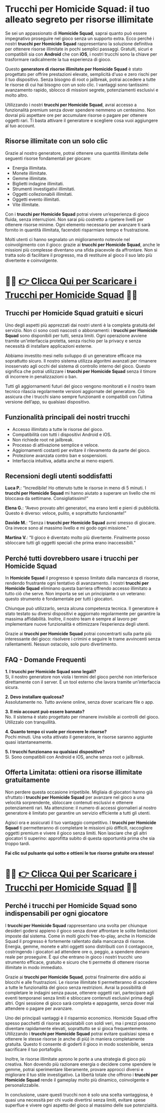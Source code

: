<h1>Trucchi per Homicide Squad: il tuo alleato segreto per risorse illimitate</h1>

<p>Se sei un appassionato di <strong>Homicide Squad</strong>, saprai quanto può essere impegnativo proseguire nel gioco senza un supporto extra. Ecco perché i nostri <strong>trucchi per Homicide Squad</strong> rappresentano la soluzione definitiva per ottenere risorse illimitate in pochi semplici passaggi. Gratuiti, sicuri e compatibili sia con <strong>Android</strong> che con <strong>iOS</strong>, i nostri trucchi sono la chiave per trasformare radicalmente la tua esperienza di gioco.</p>

<p>Questo <strong>generatore di risorse illimitate per Homicide Squad</strong> è stato progettato per offrire prestazioni elevate, semplicità d'uso e zero rischi per il tuo dispositivo. Senza bisogno di root o jailbreak, potrai accedere a tutte le risorse di cui hai bisogno con un solo clic. I vantaggi sono tantissimi: avanzamento rapido, sblocco di missioni segrete, potenziamenti esclusivi e molto altro.</p>

<p>Utilizzando i nostri <strong>trucchi per Homicide Squad</strong>, avrai accesso a funzionalità premium senza dover spendere nemmeno un centesimo. Non dovrai più aspettare ore per accumulare risorse o pagare per ottenere oggetti rari. Ti basta attivare il generatore e scegliere cosa vuoi aggiungere al tuo account.</p>

<h2>Risorse illimitate con un solo clic</h2>
<p>Grazie al nostro generatore, potrai ottenere una quantità illimitata delle seguenti risorse fondamentali per giocare:</p>
<ul>
  <li>Energia illimitata.</li>
  <li>Monete illimitate.</li>
  <li>Gemme illimitate.</li>
  <li>Biglietti indagine illimitati.</li>
  <li>Strumenti investigativi illimitati.</li>
  <li>Oggetti collezionabili illimitati.</li>
  <li>Oggetti evento illimitati.</li>
  <li>Vite illimitate.</li>
</ul>

<p>Con i <strong>trucchi per Homicide Squad</strong> potrai vivere un’esperienza di gioco fluida, senza interruzioni. Non sarai più costretto a ripetere livelli per ottenere risorse minime. Ogni elemento necessario per avanzare ti sarà fornito in quantità illimitata, facendoti risparmiare tempo e frustrazione.</p>

<p>Molti utenti ci hanno segnalato un miglioramento notevole nel coinvolgimento con il gioco: grazie ai <strong>trucchi per Homicide Squad</strong>, anche le missioni più complesse diventano una sfida piacevole da affrontare. Non si tratta solo di facilitare il progresso, ma di restituire al gioco il suo lato più divertente e coinvolgente.</p>

# 🔴🔴 **[👉 Clicca Qui per Scaricare i Trucchi per Homicide Squad](https://tinyurl.com/ViaggiaGiocando)** 🔴🔴

<h2>Trucchi per Homicide Squad gratuiti e sicuri</h2>
<p>Uno degli aspetti più apprezzati dai nostri utenti è la completa gratuità del servizio. Non ci sono costi nascosti o abbonamenti: i <strong>trucchi per Homicide Squad</strong> sono disponibili per tutti, senza limiti. Ogni operazione avviene tramite un'interfaccia protetta, senza rischio per la privacy e senza necessità di installare applicazioni esterne.</p>

<p>Abbiamo investito mesi nello sviluppo di un generatore efficace ma soprattutto sicuro. Il nostro sistema utilizza algoritmi avanzati per rimanere inosservato agli occhi del sistema di controllo interno del gioco. Questo significa che potrai utilizzare i <strong>trucchi per Homicide Squad</strong> senza il timore di incorrere in penalizzazioni o ban.</p>

<p>Tutti gli aggiornamenti futuri del gioco vengono monitorati e il nostro team tecnico rilascia regolarmente versioni aggiornate del generatore. Ciò assicura che i trucchi siano sempre funzionanti e compatibili con l’ultima versione dell’app, su qualsiasi dispositivo.</p>

<h2>Funzionalità principali dei nostri trucchi</h2>
<ul>
  <li>Accesso illimitato a tutte le risorse del gioco.</li>
  <li>Compatibilità con tutti i dispositivi Android e iOS.</li>
  <li>Non richiede root né jailbreak.</li>
  <li>Processo di attivazione semplice e veloce.</li>
  <li>Aggiornamenti costanti per evitare il rilevamento da parte del gioco.</li>
  <li>Protezione avanzata contro ban e sospensioni.</li>
  <li>Interfaccia intuitiva, adatta anche ai meno esperti.</li>
</ul>

<h2>Recensioni degli utenti soddisfatti</h2>
<p><strong>Luca P.</strong>: “Incredibile! Ho ottenuto tutte le risorse in meno di 5 minuti. I <strong>trucchi per Homicide Squad</strong> mi hanno aiutato a superare un livello che mi bloccava da settimane. Consigliatissimi!”</p>
<p><strong>Elena G.</strong>: “Avevo provato altri generatori, ma erano lenti e pieni di pubblicità. Questo è diverso: veloce, pulito, e soprattutto funzionante!”</p>
<p><strong>Davide M.</strong>: “Senza i <strong>trucchi per Homicide Squad</strong> avrei smesso di giocare. Ora invece sono al massimo livello e mi godo ogni missione.”</p>
<p><strong>Martina V.</strong>: “Il gioco è diventato molto più divertente. Finalmente posso sbloccare tutti gli oggetti speciali che prima erano inaccessibili.”</p>

<h2>Perché tutti dovrebbero usare i trucchi per Homicide Squad</h2>
<p>In <strong>Homicide Squad</strong> il progresso è spesso limitato dalla mancanza di risorse, rendendo frustrante ogni tentativo di avanzamento. I nostri <strong>trucchi per Homicide Squad</strong> eliminano questa barriera offrendo accesso illimitato a tutto ciò che serve. Non importa se sei un principiante o un veterano: questo strumento è fondamentale per tutti i giocatori.</p>

<p>Chiunque può utilizzarlo, senza alcuna competenza tecnica. Il generatore è stato testato su diversi dispositivi e aggiornato regolarmente per garantire la massima affidabilità. Inoltre, il nostro team è sempre al lavoro per implementare nuove funzionalità e ottimizzare l’esperienza degli utenti.</p>

<p>Grazie ai <strong>trucchi per Homicide Squad</strong> potrai concentrarti sulla parte più interessante del gioco: risolvere i crimini e seguire le trame avvincenti senza rallentamenti. Nessun ostacolo, solo puro divertimento.</p>

<h2>FAQ - Domande Frequenti</h2>
<p><strong>1. I trucchi per Homicide Squad sono legali?</strong><br>Sì, il nostro generatore non viola i termini del gioco perché non interferisce direttamente con il server. È un tool esterno che lavora tramite un’interfaccia sicura.</p>

<p><strong>2. Devo installare qualcosa?</strong><br>Assolutamente no. Tutto avviene online, senza dover scaricare file o app.</p>

<p><strong>3. Il mio account può essere bannato?</strong><br>No. Il sistema è stato progettato per rimanere invisibile ai controlli del gioco. Utilizzalo con tranquillità.</p>

<p><strong>4. Quanto tempo ci vuole per ricevere le risorse?</strong><br>Pochi minuti. Una volta attivato il generatore, le risorse saranno aggiunte quasi istantaneamente.</p>

<p><strong>5. I trucchi funzionano su qualsiasi dispositivo?</strong><br>Sì. Sono compatibili con Android e iOS, anche senza root o jailbreak.</p>

<h2>Offerta Limitata: ottieni ora risorse illimitate gratuitamente</h2>
<p>Non perdere questa occasione irripetibile. Migliaia di giocatori hanno già sfruttato i <strong>trucchi per Homicide Squad</strong> per avanzare nel gioco a una velocità sorprendente, sbloccare contenuti esclusivi e ottenere potenziamenti rari. Ma attenzione: il numero di accessi giornalieri al nostro generatore è limitato per garantire un servizio efficiente a tutti gli utenti.</p>

<p>Agisci ora e assicurati il tuo vantaggio competitivo. I <strong>trucchi per Homicide Squad</strong> ti permetteranno di completare le missioni più difficili, raccogliere oggetti premium e vivere il gioco senza limiti. Non lasciare che gli altri giocatori ti superino: approfitta subito di questa opportunità prima che sia troppo tardi.</p>

<p><strong>Fai clic sul pulsante qui sotto e ottieni le tue risorse gratuite ora stesso!</strong></p>

# 🔴🔴 **[👉 Clicca Qui per Scaricare i Trucchi per Homicide Squad](https://tinyurl.com/ViaggiaGiocando)** 🔴🔴

<h2>Perché i trucchi per Homicide Squad sono indispensabili per ogni giocatore</h2>

<p>I <strong>trucchi per Homicide Squad</strong> rappresentano una svolta per chiunque desideri godersi appieno il gioco senza dover affrontare le solite limitazioni imposte dal sistema. Come in molti giochi free-to-play, anche in Homicide Squad il progresso è fortemente rallentato dalla mancanza di risorse. Energia, gemme, monete e altri oggetti sono distribuiti con il contagocce, costringendo i giocatori ad attendere ore o, peggio, a spendere denaro reale per proseguire. È qui che entrano in gioco i nostri trucchi: uno strumento efficace, gratuito e sicuro che ti permette di ottenere risorse illimitate in modo immediato.</p>

<p>Grazie ai <strong>trucchi per Homicide Squad</strong>, potrai finalmente dire addio ai blocchi e alle frustrazioni. Le risorse illimitate ti permetteranno di accedere a tutte le funzionalità del gioco senza restrizioni. Avrai la possibilità di completare le indagini senza pause, ottenere oggetti rari, partecipare agli eventi temporanei senza limiti e sbloccare contenuti esclusivi prima degli altri. Ogni sessione di gioco sarà completa e appagante, senza dover mai attendere o pagare per avanzare.</p>

<p>Uno dei principali vantaggi è il risparmio economico. Homicide Squad offre spesso pacchetti di risorse acquistabili con soldi veri, ma i prezzi possono diventare rapidamente elevati, soprattutto se si gioca frequentemente. Utilizzando i <strong>trucchi per Homicide Squad</strong> potrai evitare qualsiasi spesa e ottenere le stesse risorse (e anche di più) in maniera completamente gratuita. Questo ti consente di goderti il gioco in modo sostenibile, senza sacrificare il tuo portafoglio.</p>

<p>Inoltre, le risorse illimitate aprono le porte a una strategia di gioco più creativa. Non dovendo più razionare energia o decidere come spendere le gemme, potrai sperimentare liberamente, provare approcci diversi e migliorare il tuo stile investigativo. La libertà totale che offrono i <strong>trucchi per Homicide Squad</strong> rende il gameplay molto più dinamico, coinvolgente e personalizzabile.</p>

<p>In conclusione, usare questi trucchi non è solo una scelta vantaggiosa, è quasi una necessità per chi vuole divertirsi senza limiti, evitare spese superflue e vivere ogni aspetto del gioco al massimo delle sue potenzialità.</p>
